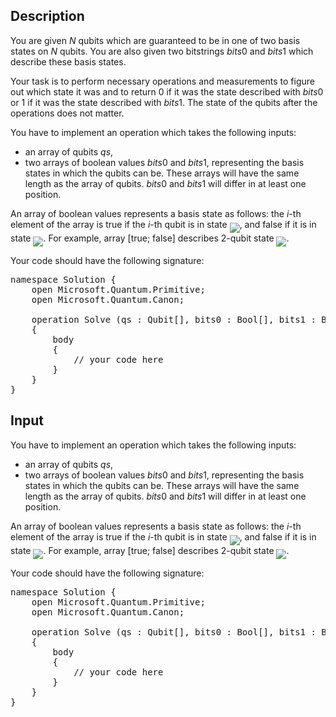 ## Description

<div><p>You are given <span class="tex-span"><i>N</i></span> qubits which are guaranteed to be in one of two basis states on <span class="tex-span"><i>N</i></span> qubits. You are also given two bitstrings <span class="tex-span"><i>bits</i>0</span> and <span class="tex-span"><i>bits</i>1</span> which describe these basis states.</p><p>Your task is to perform necessary operations and measurements to figure out which state it was and to return 0 if it was the state described with <span class="tex-span"><i>bits</i>0</span> or 1 if it was the state described with <span class="tex-span"><i>bits</i>1</span>. The state of the qubits after the operations does not matter.</p></div><div class="input-specification"><p>You have to implement an operation which takes the following inputs:</p><ul><li> an array of qubits <span class="tex-span"><i>qs</i></span>,</li><li> two arrays of boolean values <span class="tex-span"><i>bits</i>0</span> and <span class="tex-span"><i>bits</i>1</span>, representing the basis states in which the qubits can be. These arrays will have the same length as the array of qubits. <span class="tex-span"><i>bits</i>0</span> and <span class="tex-span"><i>bits</i>1</span> will differ in at least one position.</li></ul><p>An array of boolean values represents a basis state as follows: the <span class="tex-span"><i>i</i></span>-th element of the array is true if the <span class="tex-span"><i>i</i></span>-th qubit is in state <img align="middle" class="tex-formula" src="file://J5fQiMwM.png" style="max-width: 100.0%;max-height: 100.0%;">, and false if it is in state <img align="middle" class="tex-formula" src="file://MVtZXpww.png" style="max-width: 100.0%;max-height: 100.0%;">. For example, array [true; false] describes 2-qubit state <img align="middle" class="tex-formula" src="file://AdNuJWYa.png" style="max-width: 100.0%;max-height: 100.0%;">.</p><p>Your code should have the following signature:</p><pre class="verbatim">namespace Solution {<br>    open Microsoft.Quantum.Primitive;<br>    open Microsoft.Quantum.Canon;<br><br>    operation Solve (qs : Qubit[], bits0 : Bool[], bits1 : Bool[]) : Int<br>    {<br>        body<br>        {<br>            // your code here<br>        }<br>    }<br>}</pre></div>

## Input

<p>You have to implement an operation which takes the following inputs:</p><ul><li> an array of qubits <span class="tex-span"><i>qs</i></span>,</li><li> two arrays of boolean values <span class="tex-span"><i>bits</i>0</span> and <span class="tex-span"><i>bits</i>1</span>, representing the basis states in which the qubits can be. These arrays will have the same length as the array of qubits. <span class="tex-span"><i>bits</i>0</span> and <span class="tex-span"><i>bits</i>1</span> will differ in at least one position.</li></ul><p>An array of boolean values represents a basis state as follows: the <span class="tex-span"><i>i</i></span>-th element of the array is true if the <span class="tex-span"><i>i</i></span>-th qubit is in state <img align="middle" class="tex-formula" src="file://J5fQiMwM.png" style="max-width: 100.0%;max-height: 100.0%;">, and false if it is in state <img align="middle" class="tex-formula" src="file://MVtZXpww.png" style="max-width: 100.0%;max-height: 100.0%;">. For example, array [true; false] describes 2-qubit state <img align="middle" class="tex-formula" src="file://AdNuJWYa.png" style="max-width: 100.0%;max-height: 100.0%;">.</p><p>Your code should have the following signature:</p><pre class="verbatim">namespace Solution {<br>    open Microsoft.Quantum.Primitive;<br>    open Microsoft.Quantum.Canon;<br><br>    operation Solve (qs : Qubit[], bits0 : Bool[], bits1 : Bool[]) : Int<br>    {<br>        body<br>        {<br>            // your code here<br>        }<br>    }<br>}</pre>
